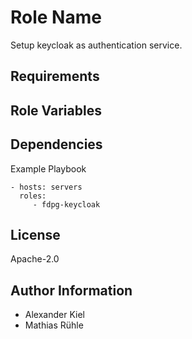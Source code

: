 Role Name
=========

Setup keycloak as authentication service.

Requirements
------------

Role Variables
--------------

Dependencies
------------

Example Playbook

    - hosts: servers
      roles:
         - fdpg-keycloak

License
-------

Apache-2.0

Author Information
------------------

- Alexander Kiel
- Mathias Rühle
